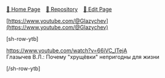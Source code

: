 <style>
	@import url("/utils/css/bootstrap-grid.css");
	@import url("/utils/css/iframe-youtube.css");
</style>
<script src="/shortcutsjs/shortcuts-v4.js" defer></script>


[🚀 Home Page](https://andrewalevin.github.io/) &ensp;  [🏰 Repository](https://github.com/andrewalevin/andrewalevin.github.io) &ensp;  [🔨 Edit Page](https://github.com/andrewalevin/andrewalevin.github.io/edit/main/spb.md)



[https://www.youtube.com/@Glazychev](https://www.youtube.com/@Glazychev)



[sh-row-ytb]

https://www.youtube.com/watch?v=66iVC_ITejA  
Глазычев В.Л.: Почему "хрущёвки" непригодны для жизни 

[/sh-row-ytb]

